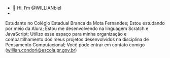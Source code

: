 - 👋 Hi, I’m @WILLIANbiel
- 
Estudante no Colégio Estadual Branca da Mota Fernandes;
Estou estudando por meio da Alura;
Estou me desenvolvendo na linguagem Scratch e JavaScript;
Utilizo esse espaço para minha organização e compartilhamento dos meus projetos desenvolvidos na disciplina de Pensamento Computacional;
Você pode entrar em contato comigo (willian.condori@escola.pr.gov.br)
